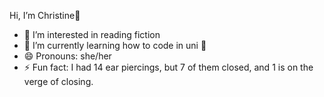    Hi, I’m Christine🖤
- 👀 I’m interested in reading fiction 
- 🌱 I’m currently learning how to code in uni 🤪
- 😄 Pronouns: she/her
- ⚡ Fun fact: I had 14 ear piercings, but 7 of them closed, and 1 is on the verge of closing.

<!---
christine-vi/christine-vi is a ✨ special ✨ repository because its `README.md` (this file) appears on your GitHub profile.
You can click the Preview link to take a look at your changes.
--->
